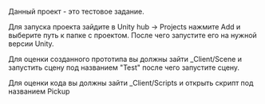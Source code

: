 Данный проект - это тестовое задание.

Для запуска проекта зайдите в Unity hub -> Projects нажмите Add и выберите путь к папке с проектом. После чего запустите его на нужной версии Unity.

Для оценки созданного прототипа вы должны зайти _Client/Scene и запустить сцену под названием "Test" после чего запустите сцену.

Для оценки кода вы должны зайти _Client/Scripts и открыть скрипт под названием Pickup
